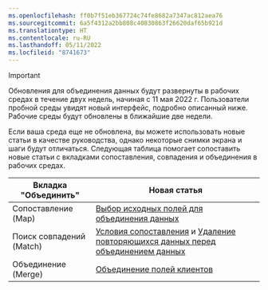 ```yaml
---
ms.openlocfilehash: ff0b7f51eb367724c74fe8682a7347ac812aea76
ms.sourcegitcommit: 6a5f4312a2bb808c40830863f26620daf65b921d
ms.translationtype: HT
ms.contentlocale: ru-RU
ms.lasthandoff: 05/11/2022
ms.locfileid: "8741673"
---
```

> [!IMPORTANT]
> Обновления для объединения данных будут развернуты в рабочих средах в течение двух недель, начиная с 11 мая 2022 г. Пользователи пробной среды увидят новый интерфейс, подробно описанный ниже. Рабочие среды будут обновлены в ближайшие две недели.
>
> Если ваша среда еще не обновлена, вы можете использовать новые статьи в качестве руководства, однако некоторые снимки экрана и шаги будут отличаться. Следующая таблица помогает сопоставить новые статьи с вкладками сопоставления, совпадения и объединения в рабочих средах.
>
> Вкладка "Объединить"  |Новая статья  |
> |---------|---------|
> |Сопоставление (Map)     |  [Выбор исходных полей для объединения данных](../map-entities.md)       |
> |Поиск совпадений (Match)     | [Условия сопоставления](../match-entities.md) и [Удаление повторяющихся данных перед объединением данных](../remove-duplicates.md)        |
> |Объединение (Merge)     |  [Объединение полей клиентов](../merge-entities.md)       |
 